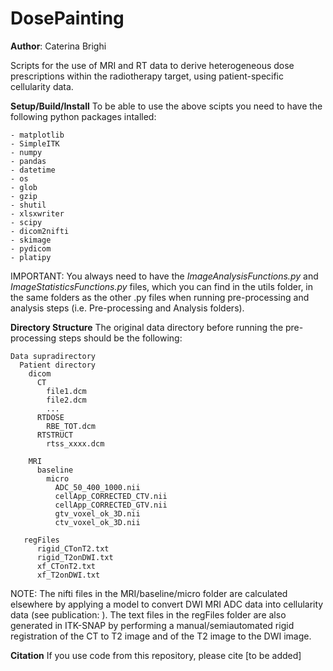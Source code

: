 # DosePainting

**Author**: Caterina Brighi

Scripts for the use of MRI and RT data to derive heterogeneous dose prescriptions within the radiotherapy target, using patient-specific cellularity data.

**Setup/Build/Install** 
To be able to use the above scipts you need to have the following python packages intalled:

```
- matplotlib
- SimpleITK
- numpy
- pandas
- datetime
- os
- glob
- gzip
- shutil
- xlsxwriter
- scipy
- dicom2nifti
- skimage
- pydicom
- platipy
```

IMPORTANT: You always need to have the *ImageAnalysisFunctions.py* and *ImageStatisticsFunctions.py* files, which you can find in the utils folder, in the same folders as the other .py files when running pre-processing and analysis steps (i.e. Pre-processing and Analysis folders). 

**Directory Structure** 
The original data directory before running the pre-processing steps should be the following:
```
Data supradirectory
  Patient directory
    dicom
      CT
        file1.dcm
        file2.dcm
        ...
      RTDOSE
        RBE_TOT.dcm
      RTSTRUCT
        rtss_xxxx.dcm
       
    MRI
      baseline
        micro
          ADC_50_400_1000.nii
          cellApp_CORRECTED_CTV.nii
          cellApp_CORRECTED_GTV.nii
          gtv_voxel_ok_3D.nii
          ctv_voxel_ok_3D.nii
  
   regFiles
      rigid_CTonT2.txt
      rigid_T2onDWI.txt
      xf_CTonT2.txt
      xf_T2onDWI.txt
 ```       

NOTE: The nifti files in the MRI/baseline/micro folder are calculated elsewhere by applying a model to convert DWI MRI ADC data into cellularity data (see publication: ). The text files in the regFiles folder are also generated in ITK-SNAP by performing a manual/semiautomated rigid registration of the CT to T2 image and of the T2 image to the DWI image.

**Citation**
If you use code from this repository, please cite [to be added]
